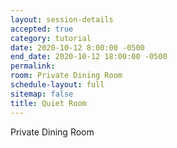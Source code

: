 ```yaml
---
layout: session-details
accepted: true
category: tutorial
date: 2020-10-12 8:00:00 -0500
end_date: 2020-10-12 18:00:00 -0500
permalink:
room: Private Dining Room
schedule-layout: full
sitemap: false
title: Quiet Room
---
```

Private Dining Room
